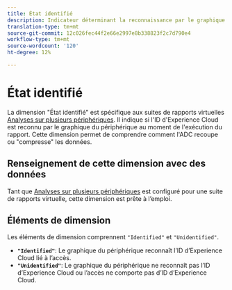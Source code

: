 ```yaml
---
title: État identifié
description: Indicateur déterminant la reconnaissance par le graphique du périphérique.
translation-type: tm+mt
source-git-commit: 12c026fec44f2e66e2997e8b338823f2c7d790e4
workflow-type: tm+mt
source-wordcount: '120'
ht-degree: 12%

---
```



# État identifié

La dimension &quot;État identifié&quot; est spécifique aux suites de rapports virtuelles [Analyses sur plusieurs périphériques](../cda/overview.md). Il indique si l&#39;ID d&#39;Experience Cloud est reconnu par le graphique du périphérique au moment de l&#39;exécution du rapport. Cette dimension permet de comprendre comment l&#39;ADC recoupe ou &quot;compresse&quot; les données.

## Renseignement de cette dimension avec des données

Tant que [Analyses sur plusieurs périphériques](../cda/overview.md) est configuré pour une suite de rapports virtuelle, cette dimension est prête à l’emploi.

## Éléments de dimension

Les éléments de dimension comprennent `"Identified"` et `"Unidentified"`.

* **`"Identified"`**: Le graphique du périphérique reconnaît l’ID d’Experience Cloud lié à l’accès.
* **`"Unidentified"`**: Le graphique du périphérique ne reconnaît pas l’ID d’Experience Cloud ou l’accès ne comporte pas d’ID d’Experience Cloud.
